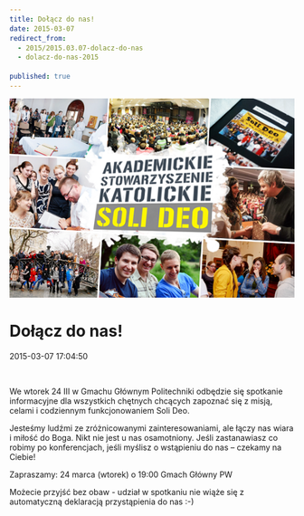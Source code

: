 ```yaml
---
title: Dołącz do nas!
date: 2015-03-07
redirect_from: 
  - 2015/2015.03.07-dolacz-do-nas
  - dolacz-do-nas-2015

published: true
---
```



![/assets/posts/2015/2015-03-07-dolacz-do-nas/banner.png](/assets/posts/2015/2015-03-07-dolacz-do-nas/banner.png)

# Dołącz do nas!

<time>2015-03-07 17:04:50</time>


 




We wtorek 24 III w Gmachu Głównym Politechniki odbędzie się spotkanie informacyjne dla wszystkich chętnych chcących zapoznać się z misją, celami i codziennym funkcjonowaniem Soli Deo.
 
 Jesteśmy ludźmi ze zróżnicowanymi zainteresowaniami, ale łączy nas wiara i miłość do Boga. Nikt nie jest u nas osamotniony.
 Jeśli zastanawiasz co robimy po konferencjach, jeśli myślisz o wstąpieniu do nas – czekamy na Ciebie!
 
 Zapraszamy:
 24 marca (wtorek) o 19:00
 Gmach Główny PW
 
 Możecie przyjść bez obaw - udział w spotkaniu nie wiąże się z automatyczną deklaracją przystąpienia do nas :-)


<!--{{json:{"created_date":"2015-03-07 17:04:50","publish_down":"0000-00-00 00:00:00","id":"5425"}}}-->